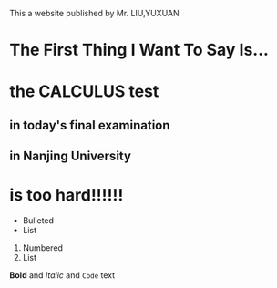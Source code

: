 This a website published by Mr. LIU,YUXUAN

# The First Thing I Want To Say Is...
# the CALCULUS test
## in today's final examination
## in Nanjing University
# is too hard!!!!!!

- Bulleted
- List

1. Numbered
2. List

**Bold** and _Italic_ and `Code` text
